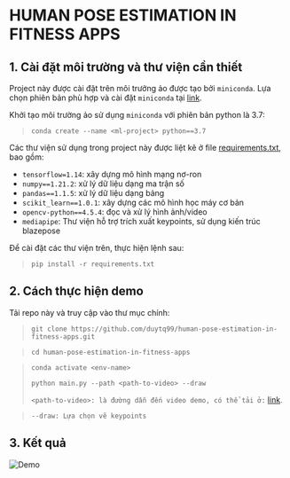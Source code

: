 # HUMAN POSE ESTIMATION IN FITNESS APPS
## 1. Cài đặt môi trường và thư viện cần thiết
Project này được cài đặt trên môi trưởng ảo được tạo bởi `miniconda`. Lựa chọn phiên bản phù hợp và cài đặt `miniconda` tại [link](https://docs.conda.io/en/latest/miniconda.html).

Khởi tạo môi trường ảo sử dụng `miniconda` với phiên bản python là 3.7:
> `conda create --name <ml-project> python==3.7`

Các thư viện sử dụng trong project này được liệt kê ở file [requirements.txt](#requirements.txt), bao gồm:
- `tensorflow=1.14`: xây dựng mô hình mạng nơ-ron
- `numpy==1.21.2`: xử lý dữ liệu dạng ma trận số
- `pandas==1.1.5`: xử lý dữ liệu dạng bảng
- `scikit_learn==1.0.1`: xây dựng các mô hình học máy cơ bản
- `opencv-python==4.5.4`: đọc và xử lý hình ảnh/video
- `mediapipe`: Thư viện hỗ trợ trích xuất keypoints, sử dụng kiến trúc blazepose

Để cài đặt các thư viện trên, thực hiện lệnh sau:
>`pip install -r requirements.txt`

## 2. Cách thực hiện demo
Tải repo này và truy cập vào thư mục chính:
> `git clone https://github.com/duytq99/human-pose-estimation-in-fitness-apps.git`

> `cd human-pose-estimation-in-fitness-apps`

> `conda activate <env-name>`
> 
> `python main.py --path <path-to-video> --draw`
> 
> `<path-to-video>: là đường dẫn đến video demo, có thể tải ở:` [link](https://drive.google.com/file/d/1KBFxwa-Q7RnfxeNcDYdvctVkfLCdCwSD/view).

> `--draw: Lựa chọn vẽ keypoints`
 ## 3. Kết quả
 ![Demo](https://imgur.com/download/ZriTyGI/)

